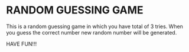 # RANDOM GUESSING GAME 
This is a random guessing game in which you have total of 3 tries.
When you guess the correct number new random number will be generated.



HAVE FUN!!!